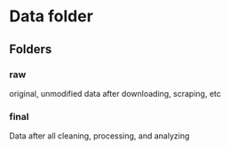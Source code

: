 # Data folder

## Folders

### raw

original, unmodified data after downloading, scraping, etc

### final

Data after all cleaning, processing, and analyzing
